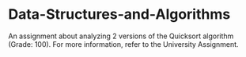 # Data-Structures-and-Algorithms
An assignment about analyzing 2 versions of the Quicksort algorithm (Grade: 100).
For more information, refer to the University Assignment.
